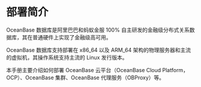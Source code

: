 # 部署简介

OceanBase 数据库是阿里巴巴和蚂蚁金服 100% 自主研发的金融级分布式关系数据库，其在普通硬件上实现了金融级高可用。

OceanBase 数据库支持部署在 x86_64 以及 ARM_64 架构的物理服务器和主流的虚拟机，其操作系统支持主流的 Linux 发行版本。

本手册主要介绍如何部署 OceanBase 云平台（OceanBase Cloud Platform，OCP）、OceanBase 集群、OceanBase 代理服务（OBProxy）等。

